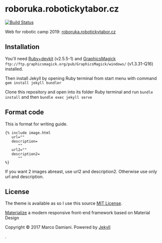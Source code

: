 # roboruka.robotickytabor.cz

[![Build Status](https://travis-ci.org/RoboticsBrno/roboruka.robotickytabor.cz.svg?branch=master)](https://travis-ci.org/RoboticsBrno/roboruka.robotickytabor.cz)

Web for robotic camp 2019: [roboruka.robotickytabor.cz](http://roboruka.robotickytabor.cz)

## Installation

You'll need [Ruby+devkit](https://rubyinstaller.org/downloads/) (v2.5.5-1) and  [GraphicsMagick](ftp://ftp.graphicsmagick.org/pub/GraphicsMagick/windows/) `ftp://ftp.graphicsmagick.org/pub/GraphicsMagick/windows/` (v1.3.31-Q16) installed.

Then install Jekyll by opening Ruby terminal from start menu with command ```gem install jekyll bundler```

Clone this repository and open into its folder Ruby terminal and run ```bundle install``` and then ```bundle exec jekyll serve```

## Format code

This is format for writing guide. 
```
{% include image.html
   url=""
   description=
      ""
   url2=""
   description2=
      ""
%} 
```
If you want 2 images abreast, use url2 and description2. Otherwise use only url and description.

## License

The theme is available as so I use this source [MIT License][2].

[Materialize][3] a  modern responsive front-end framework based on Material Design

Copyright © 2017 Marco Damiani. Powered by <a href="http://jekyllrb.com">Jekyll</a>

[1]: https://github.com/jekyll/minima
[2]: https://opensource.org/licenses/MIT
[3]: http://materializecss.com/
.
